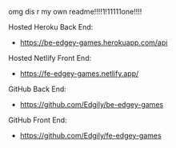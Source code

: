 omg dis r my own readme!!!!1!11111one!!!!

Hosted Heroku Back End:
- https://be-edgey-games.herokuapp.com/api

Hosted Netlify Front End:
- https://fe-edgey-games.netlify.app/

GitHub Back End:
- https://github.com/Edgily/be-edgey-games

GitHub Front End:
- https://github.com/Edgily/fe-edgey-games
